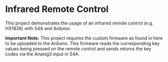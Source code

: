 # Infrared Remote Control
This project demonstrates the usage of an infrared remote control (e.g. HX1838) with S4A and Arduino.

**Important Note:** This project requires the custom firmware as found in here to be uploaded to the Arduino. 
This firmware reads the corresponding key values being pressed on the remote control and sends returns 
the key codes via the Analog3 input in S4A.

